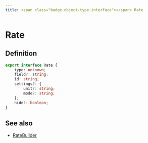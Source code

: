 ```yaml
---
title: <span class="badge object-type-interface"></span> Rate
---
```

# <span class="badge object-type-interface"></span> Rate

## Definition

```typescript
export interface Rate {
	type: unknown;
	field?: string;
	id: string;
	settings?: {
		unit?: string;
		mode?: string;
	};
	hide?: boolean;
}

```
## See also

 * <span class="badge builder"></span> [RateBuilder](./builder-RateBuilder.md)
